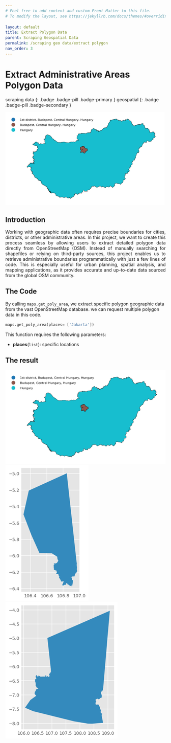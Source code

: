 ```yaml
---
# Feel free to add content and custom Front Matter to this file.
# To modify the layout, see https://jekyllrb.com/docs/themes/#overriding-theme-defaults

layout: default
title: Extract Polygon Data
parent: Scraping Geospatial Data
permalink: /scraping geo data/extract polygon
nav_order: 3
---
```


#  Extract Administrative Areas Polygon Data
scraping data
{: .badge .badge-pill .badge-primary }
geospatial
{: .badge .badge-pill .badge-secondary }

<img src="/assets/images/scrap geo/oms_polygon_01.png" alt="drawing" width="500"/>

## Introduction
<p style='text-align: justify;'>
Working with geographic data often requires precise boundaries for cities, districts, or other administrative areas. In this project, we want to create this process seamless by allowing users to extract detailed polygon data directly from OpenStreetMap (OSM). Instead of manually searching for shapefiles or relying on third-party sources, this project enables us to retrieve administrative boundaries programmatically with just a few lines of code. This is especially useful for urban planning, spatial analysis, and mapping applications, as it provides accurate and up-to-date data sourced from the global OSM community.
</p>

## The Code
By calling `maps.get_poly_area`, we extract specific polygon geographic data from the vast OpenStreetMap database. we can request multiple polygon data in this code.

```python
maps.get_poly_area(places= ['Jakarta'])
```

This function requires the following parameters:
- **places**(`list`):           specific locations

## The result

<img src="/assets/images/scrap geo/oms_polygon_01.png" alt="drawing"/>
<img src="/assets/images/scrap geo/oms_polygon_02.png" alt="drawing"/>
<img src="/assets/images/scrap geo/oms_polygon_03.png" alt="drawing"/>
